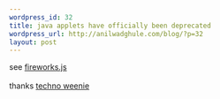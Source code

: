 ```yaml
---
wordpress_id: 32
title: java applets have officially been deprecated
wordpress_url: http://anilwadghule.com/blog/?p=32
layout: post
---
```

<p>see <a href="http://www.schillmania.com/projects/fireworks/" target="_blank">fireworks.js</a><br /><br />thanks <a href="http://techno-weenie.net/">techno weenie</a></p>
